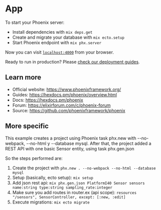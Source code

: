 # App

To start your Phoenix server:

  * Install dependencies with `mix deps.get`
  * Create and migrate your database with `mix ecto.setup`
  * Start Phoenix endpoint with `mix phx.server`

Now you can visit [`localhost:4000`](http://localhost:4000) from your browser.

Ready to run in production? Please [check our deployment guides](https://hexdocs.pm/phoenix/deployment.html).

## Learn more

  * Official website: https://www.phoenixframework.org/
  * Guides: https://hexdocs.pm/phoenix/overview.html
  * Docs: https://hexdocs.pm/phoenix
  * Forum: https://elixirforum.com/c/phoenix-forum
  * Source: https://github.com/phoenixframework/phoenix

## More specific
This example creates a project using Phoenix task phx.new with --no-webpack, --no-html y --database mysql.
After that, the project added a REST API with one basic Sensor entity, using task phx.gen.json

So the steps performed are:
1.  Create the project with `phx.new . --no-webpack --no-html --database mysql`
2.  Setup (basically, ecto setup): `mix setup`
3.  Add json rest api: `mix phx.gen.json PlatformI40 Sensor sensors name:string type:string sampling_rate:integer`
4.  Make sure you add routes in router.ex (api scope): `resources "/sensors", SensorController, except: [:new, :edit]`
5.  Execute migrations: `mix ecto migrate`
